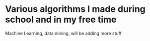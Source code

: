 # Various algorithms I made during school and in my free time
Machine Learning, data mining, will be adding more stuff
